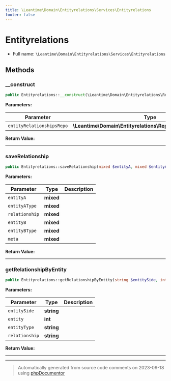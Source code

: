 ```yaml
---
title: \Leantime\Domain\Entityrelations\Services\Entityrelations
footer: false
---
```


# Entityrelations





* Full name: `\Leantime\Domain\Entityrelations\Services\Entityrelations`



## Methods

### __construct



```php
public Entityrelations::__construct(\Leantime\Domain\Entityrelations\Repositories\Entityrelations $entityRelationshipsRepo): mixed
```








**Parameters:**

| Parameter | Type | Description |
|-----------|------|-------------|
| `entityRelationshipsRepo` | **\Leantime\Domain\Entityrelations\Repositories\Entityrelations** |  |


**Return Value:**





---
### saveRelationship



```php
public Entityrelations::saveRelationship(mixed $entityA, mixed $entityAType, mixed $relationship, mixed $entityB, mixed $entityBType, mixed $meta = &quot;&quot;): mixed
```








**Parameters:**

| Parameter | Type | Description |
|-----------|------|-------------|
| `entityA` | **mixed** |  |
| `entityAType` | **mixed** |  |
| `relationship` | **mixed** |  |
| `entityB` | **mixed** |  |
| `entityBType` | **mixed** |  |
| `meta` | **mixed** |  |


**Return Value:**





---
### getRelationshipByEntity



```php
public Entityrelations::getRelationshipByEntity(string $entitySide, int $entity, string $entityType, string $relationship): mixed
```








**Parameters:**

| Parameter | Type | Description |
|-----------|------|-------------|
| `entitySide` | **string** |  |
| `entity` | **int** |  |
| `entityType` | **string** |  |
| `relationship` | **string** |  |


**Return Value:**





---


---
> Automatically generated from source code comments on 2023-09-18 using [phpDocumentor](http://www.phpdoc.org/)
